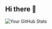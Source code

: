 ## Hi there 👋

![Your GitHub Stats](https://github-readme-stats.vercel.app/api?username=tanjir43&show_icons=true&theme=radical)

